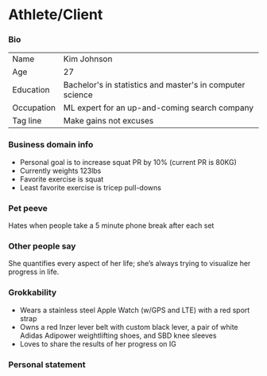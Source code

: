 # Athlete/Client
### Bio

|  |  |
|:--|:--|
| Name | Kim Johnson |
| Age | 27 |
| Education | Bachelor's in statistics and master's in computer science |
| Occupation | ML expert for an up-and-coming search company |
| Tag line | Make gains not excuses |

### Business domain info
* Personal goal is to increase squat PR by 10% (current PR is 80KG)
* Currently weights 123lbs
* Favorite exercise is squat
* Least favorite exercise is tricep pull-downs

### Pet peeve
Hates when people take a 5 minute phone break after each set

### Other people say
She quantifies every aspect of her life; she’s always trying to visualize her progress in life.

### Grokkability
* Wears a stainless steel Apple Watch (w/GPS and LTE) with a red sport strap
* Owns a red Inzer lever belt with custom black lever, a pair of white Adidas Adipower weightlifting shoes, and SBD knee sleeves
* Loves to share the results of her progress on IG

### Personal statement
